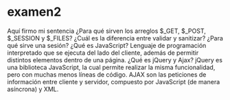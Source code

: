 # examen2
Aquí firmo mi sentencia
¿Para qué sirven los arreglos $_GET, $_POST, $_SESSION y $_FILES?
¿Cuál es la diferencia entre validar y sanitizar?
¿Para qué sirve una sesión?
¿Qué es JavaScript?
Lenguaje de programación interpretado que se ejecuta del lado del cliente, además de permitir distintos elementos dentro de una página.
¿Qué es jQuery y Ajax?
jQuery es una biblioteca JavaScript, la cual permite realizar la misma funcionalidad, pero con muchas menos líneas de código.
AJAX son las peticiones de información entre cliente y servidor, compuesto por JavaScript (de manera asíncrona) y XML.
